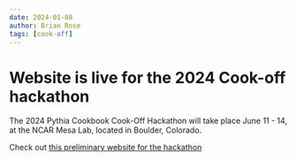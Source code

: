 ```yaml
---
date: 2024-01-08
author: Brian Rose
tags: [cook-off]
---
```


# Website is live for the 2024 Cook-off hackathon

The 2024 Pythia Cookbook Cook-Off Hackathon will take place June
11 - 14, at the NCAR Mesa Lab, located in Boulder, Colorado.

Check out [this preliminary website for the hackathon](https://projectpythia.org/pythia-cookoff-2024/)
